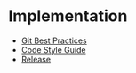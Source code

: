 # Implementation

- [Git Best Practices](git-best-practices.md)
- [Code Style Guide](code-style-guide.md)
- [Release](release.md)
